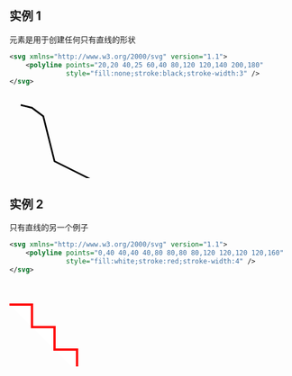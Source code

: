 ## 实例 1

<polyline> 元素是用于创建任何只有直线的形状

```xml
<svg xmlns="http://www.w3.org/2000/svg" version="1.1">
	<polyline points="20,20 40,25 60,40 80,120 120,140 200,180" 
              style="fill:none;stroke:black;stroke-width:3" />
</svg>
```

<svg xmlns="http://www.w3.org/2000/svg" version="1.1">
	<polyline points="20,20 40,25 60,40 80,120 120,140 200,180" 
              style="fill:none;stroke:black;stroke-width:3" />
</svg>

## 实例 2

只有直线的另一个例子

```xml
<svg xmlns="http://www.w3.org/2000/svg" version="1.1">
	<polyline points="0,40 40,40 40,80 80,80 80,120 120,120 120,160"
              style="fill:white;stroke:red;stroke-width:4" />
</svg>
```

<svg xmlns="http://www.w3.org/2000/svg" version="1.1">
	<polyline points="0,40 40,40 40,80 80,80 80,120 120,120 120,160"
              style="fill:white;stroke:red;stroke-width:4" />
</svg>